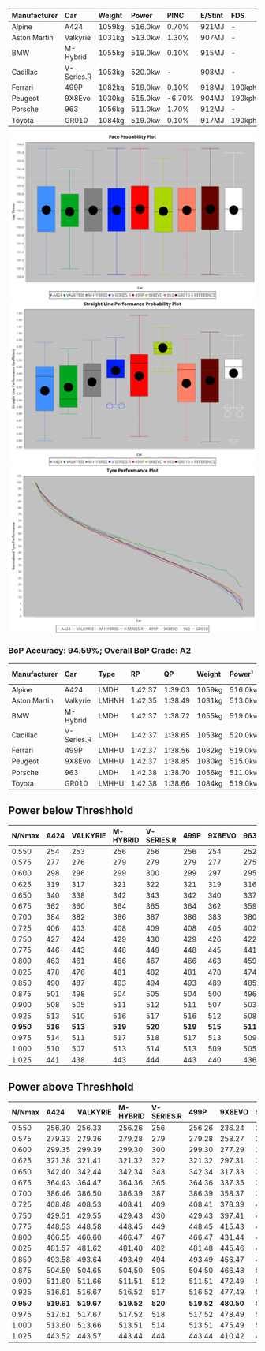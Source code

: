 | Manufacturer | Car        | Weight | Power   | PINC    | E/Stint | FDS     |
|:-|:-|:-|:-|:-|:-|:-|
| Alpine       | A424       | 1059kg | 516.0kw | 0.70%   | 921MJ   |    -    |
| Aston Martin | Valkyrie   | 1031kg | 513.0kw | 1.30%   | 907MJ   |    -    |
| BMW          | M-Hybrid   | 1055kg | 519.0kw | 0.10%   | 915MJ   |    -    |
| Cadillac     | V-Series.R | 1053kg | 520.0kw |    -    | 908MJ   |    -    |
| Ferrari      | 499P       | 1082kg | 519.0kw | 0.10%   | 918MJ   | 190kph  |
| Peugeot      | 9X8Evo     | 1030kg | 515.0kw | -6.70%  | 904MJ   | 190kph  |
| Porsche      | 963        | 1056kg | 511.0kw | 1.70%   | 912MJ   |    -    |
| Toyota       | GR010      | 1084kg | 519.0kw | 0.10%   | 917MJ   | 190kph  |

![PACECHART](./IMG/AUTO.png)
![STRAIGHTLINEPERFORMANCECHART](./IMG/AUTO_sp.png)
![TYREPERFORMANCECHART](./IMG/AUTO_tw.png)

### BoP Accuracy: 94.59%; Overall BoP Grade: A2
| Manufacturer | Car        | Type  | RP      | QP      | Weight | Power¹  | Threshhold | PINC    | Power²   | E/Stint | AVG Vmax  | FDS     | RDLC | L/Stint | BOP-Grade | Model Accuracy | Model Points | Match%  | SimDiff |
|:-|:-|:-|:-|:-|:-|:-|:-|:-|:-|:-|:-|:-|:-|:-|:-|:-|:-|:-|:-|
| Alpine       | A424       | LMDH  | 1:42.37 | 1:39.03 | 1059kg | 516.0kw | 210.0kph   | 0.70%   | 519.60kw |  921MJ  | 304.42kph |    -    | 1.02 | 33      | ~A1       | 98.45%         | 2220         | 97.60%  | -0.10   |
| Aston Martin | Valkyrie   | LMHNH | 1:42.35 | 1:38.49 | 1031kg | 513.0kw | 210.0kph   | 1.30%   | 519.70kw |  907MJ  | 306.69kph |    -    | 1.04 | 33      | +C2       | 100.00%        | 466          | 73.00%  | -0.11   |
| BMW          | M-Hybrid   | LMDH  | 1:42.37 | 1:38.72 | 1055kg | 519.0kw | 210.0kph   | 0.10%   | 519.50kw |  915MJ  | 306.90kph |    -    | 1.02 | 33      | ~A1       | 100.00%        | 3339         | 100.00% | -0.19   |
| Cadillac     | V-Series.R | LMDH  | 1:42.37 | 1:38.65 | 1053kg | 520.0kw | 210.0kph   |    -    | 520.00kw |  908MJ  | 308.78kph |    -    | 1.02 | 33      | ~A1       | 99.03%         | 6041         | 98.99%  | +0.24   |
| Ferrari      | 499P       | LMHHU | 1:42.37 | 1:38.56 | 1082kg | 519.0kw | 210.0kph   | 0.10%   | 519.50kw |  918MJ  | 306.93kph | 190kph  | 1.02 | 33      | ~A1       | 99.97%         | 7286         | 100.00% | +0.10   |
| Peugeot      | 9X8Evo     | LMHHU | 1:42.37 | 1:38.85 | 1030kg | 515.0kw | 210.0kph   | -6.70%  | 480.50kw |  904MJ  | 312.67kph | 190kph  | 1.03 | 33      | +B1       | 100.00%        | 1890         | 87.15%  | +0.36   |
| Porsche      | 963        | LMDH  | 1:42.38 | 1:38.70 | 1056kg | 511.0kw | 210.0kph   | 1.70%   | 519.70kw |  912MJ  | 306.26kph |    -    | 1.02 | 33      | ~A1       | 99.89%         | 15174        | 100.00% | -0.25   |
| Toyota       | GR010      | LMHHU | 1:42.38 | 1:38.66 | 1084kg | 519.0kw | 210.0kph   | 0.10%   | 519.50kw |  917MJ  | 305.73kph | 190kph  | 1.02 | 33      | ~A1       | 99.82%         | 5457         | 100.00% | -0.05   |

## Power below Threshhold
| N/Nmax    | A424    | VALKYRIE | M-HYBRID | V-SERIES.R | 499P    | 9X8EVO  | 963     | GR010   |
|:-|:-|:-|:-|:-|:-|:-|:-|:-|
|  0.550    |  254    |  253     |  256     |  256       |  256    |  254    |  252    |  256    |
|  0.575    |  277    |  276     |  279     |  279       |  279    |  277    |  275    |  279    |
|  0.600    |  298    |  296     |  299     |  300       |  299    |  297    |  295    |  299    |
|  0.625    |  319    |  317     |  321     |  322       |  321    |  319    |  316    |  321    |
|  0.650    |  340    |  338     |  342     |  343       |  342    |  340    |  337    |  342    |
|  0.675    |  362    |  360     |  364     |  365       |  364    |  362    |  359    |  364    |
|  0.700    |  384    |  382     |  386     |  387       |  386    |  383    |  380    |  386    |
|  0.725    |  406    |  403     |  408     |  409       |  408    |  405    |  402    |  408    |
|  0.750    |  427    |  424     |  429     |  430       |  429    |  426    |  422    |  429    |
|  0.775    |  446    |  443     |  448     |  449       |  448    |  445    |  441    |  448    |
|  0.800    |  463    |  461     |  466     |  467       |  466    |  463    |  459    |  466    |
|  0.825    |  478    |  476     |  481     |  482       |  481    |  478    |  474    |  481    |
|  0.850    |  490    |  487     |  493     |  494       |  493    |  489    |  485    |  493    |
|  0.875    |  501    |  498     |  504     |  505       |  504    |  500    |  496    |  504    |
|  0.900    |  508    |  505     |  511     |  512       |  511    |  507    |  503    |  511    |
|  0.925    |  513    |  510     |  516     |  517       |  516    |  512    |  508    |  516    |
| **0.950** | **516** | **513**  | **519**  | **520**    | **519** | **515** | **511** | **519** |
|  0.975    |  514    |  511     |  517     |  518       |  517    |  513    |  509    |  517    |
|  1.000    |  510    |  507     |  513     |  514       |  513    |  509    |  505    |  513    |
|  1.025    |  441    |  438     |  443     |  444       |  443    |  440    |  436    |  443    |

## Power above Threshhold
| N/Nmax    | A424       | VALKYRIE   | M-HYBRID   | V-SERIES.R | 499P       | 9X8EVO     | 963        | GR010      |
|:-|:-|:-|:-|:-|:-|:-|:-|:-|
|  0.550    |  256.30    |  256.33    |  256.26    |  256       |  256.26    |  236.24    |  256.34    |  256.26    |
|  0.575    |  279.33    |  279.36    |  279.28    |  279       |  279.28    |  258.27    |  279.37    |  279.28    |
|  0.600    |  299.35    |  299.39    |  299.30    |  300       |  299.30    |  277.29    |  299.40    |  299.30    |
|  0.625    |  321.38    |  321.41    |  321.32    |  322       |  321.32    |  297.31    |  321.42    |  321.32    |
|  0.650    |  342.40    |  342.44    |  342.34    |  343       |  342.34    |  317.33    |  342.45    |  342.34    |
|  0.675    |  364.43    |  364.47    |  364.36    |  365       |  364.36    |  337.35    |  364.48    |  364.36    |
|  0.700    |  386.46    |  386.50    |  386.39    |  387       |  386.39    |  358.37    |  386.51    |  386.39    |
|  0.725    |  408.48    |  408.53    |  408.41    |  409       |  408.41    |  378.39    |  408.54    |  408.41    |
|  0.750    |  429.51    |  429.55    |  429.43    |  430       |  429.43    |  397.41    |  429.57    |  429.43    |
|  0.775    |  448.53    |  448.58    |  448.45    |  449       |  448.45    |  415.43    |  448.59    |  448.45    |
|  0.800    |  466.55    |  466.60    |  466.47    |  467       |  466.47    |  431.44    |  466.62    |  466.47    |
|  0.825    |  481.57    |  481.62    |  481.48    |  482       |  481.48    |  445.46    |  481.64    |  481.48    |
|  0.850    |  493.58    |  493.64    |  493.49    |  494       |  493.49    |  456.47    |  493.65    |  493.49    |
|  0.875    |  504.59    |  504.65    |  504.50    |  505       |  504.50    |  466.48    |  504.67    |  504.50    |
|  0.900    |  511.60    |  511.66    |  511.51    |  512       |  511.51    |  472.49    |  511.68    |  511.51    |
|  0.925    |  516.61    |  516.67    |  516.52    |  517       |  516.52    |  477.49    |  516.68    |  516.52    |
| **0.950** | **519.61** | **519.67** | **519.52** | **520**    | **519.52** | **480.50** | **519.69** | **519.52** |
|  0.975    |  517.61    |  517.67    |  517.52    |  518       |  517.52    |  478.49    |  517.68    |  517.52    |
|  1.000    |  513.60    |  513.66    |  513.51    |  514       |  513.51    |  475.49    |  513.68    |  513.51    |
|  1.025    |  443.52    |  443.57    |  443.44    |  444       |  443.44    |  410.42    |  443.59    |  443.44    |
